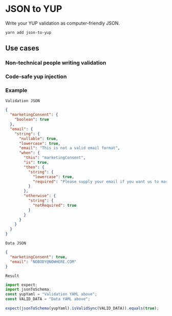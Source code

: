 # JSON to YUP

Write your YUP validation as computer-friendly JSON.

    yarn add json-to-yup
    
## Use cases

### Non-technical people writing validation

### Code-safe yup injection


### Example

`Validation JSON`
```json
{
  "marketingConsent": {
    "boolean": true
  },
  "email": {
    "string": {
      "nullable": true,
      "lowercase": true,
      "email": "This is not a valid email format",
      "when": {
        "this": "marketingConsent",
        "is": true,
        "then": {
          "string": {
            "lowercase": true,
            "required": "Please supply your email if you want us to market to you"
          }
        },
        "otherwise": {
          "string": {
            "notRequired": true
          }
        }
      }
    }
  }
}
```

`Data JSON`
```json
{
  "marketingConsent": true,
  "email": "NOBODY@NOWHERE.COM"
}
```

`Result`
```typescript
import expect;
import jsonToSchema;
const yupYaml = "Validation YAML above";
const VALID_DATA = "Data YAML above";

expect(jsonToSchema(yupYaml).isValidSync(VALID_DATA)).equals(true);
```

# 
